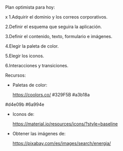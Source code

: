 
Plan optimista para hoy:

x 1.Adquirir el dominio y los correos corporativos.

 2.Definir el esquema que seguira la aplicación.

 3.Definir el contenido, texto, formulario e imágenes.

 4.Elegir la paleta de color.

 5.Elegir los iconos.

 6.Interacciones y transiciones.


Recursos:

- Paletas de color:

	https://coolors.co/
#329F5B
#a3b18a

#d4e09b
#6a994e

- Iconos de:

	https://material.io/resources/icons/?style=baseline

- Obtener las imágenes de:

	https://pixabay.com/es/images/search/energia/
